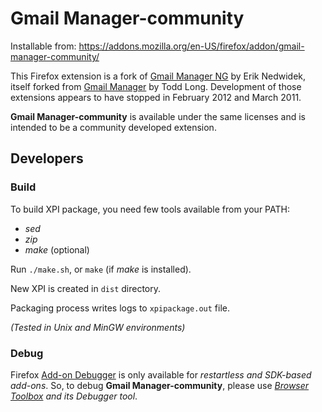 # Gmail Manager-community #

Installable from: https://addons.mozilla.org/en-US/firefox/addon/gmail-manager-community/

This Firefox extension is a fork of [Gmail Manager NG](https://addons.mozilla.org/en-US/firefox/addon/gmail-manager-ng/) by Erik Nedwidek, itself forked from [Gmail Manager](https://addons.mozilla.org/en-US/firefox/addon/gmail-manager/) by Todd Long.
Development of those extensions appears to have stopped in February 2012 and March 2011.

**Gmail Manager-community** is available under the same licenses and is intended to be a community developed extension.


## Developers ##

### Build ###

To build XPI package, you need few tools available from your PATH:
- *sed*
- *zip*
- *make* (optional)

Run `./make.sh`, or `make` (if *make* is installed).

New XPI is created in `dist` directory.

Packaging process writes logs to `xpipackage.out` file.

*(Tested in Unix and MinGW environments)*

### Debug ###

Firefox [Add-on Debugger](https://developer.mozilla.org/en-US/Add-ons/Add-on_Debugger) is only available for *restartless and SDK-based add-ons*.
So, to debug **Gmail Manager-community**, please use *[Browser Toolbox](https://developer.mozilla.org/en-US/docs/Tools/Browser_Toolbox) and its Debugger tool*.
